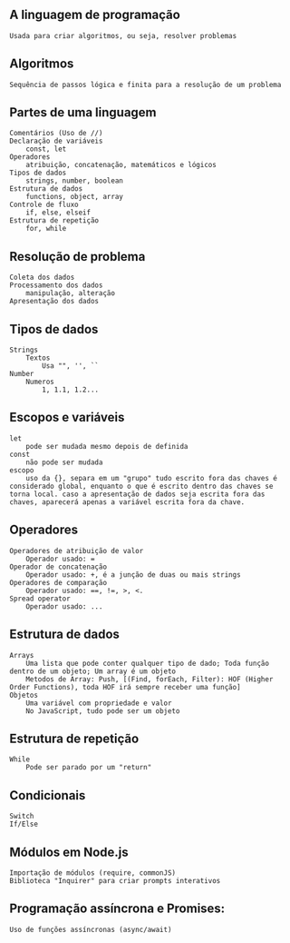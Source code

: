 ## A linguagem de programação
    Usada para criar algoritmos, ou seja, resolver problemas

## Algoritmos
    Sequência de passos lógica e finita para a resolução de um problema

## Partes de uma linguagem
    Comentários (Uso de //)
    Declaração de variáveis
        const, let
    Operadores
        atribuição, concatenação, matemáticos e lógicos
    Tipos de dados
        strings, number, boolean
    Estrutura de dados
        functions, object, array
    Controle de fluxo
        if, else, elseif
    Estrutura de repetição
        for, while

## Resolução de problema
    Coleta dos dados
    Processamento dos dados
        manipulação, alteração
    Apresentação dos dados

## Tipos de dados
    Strings
        Textos
            Usa "", '', ``
    Number
        Numeros
            1, 1.1, 1.2...

## Escopos e variáveis
    let
        pode ser mudada mesmo depois de definida
    const
        não pode ser mudada
    escopo
        uso da {}, separa em um "grupo" tudo escrito fora das chaves é considerado global, enquanto o que é escrito dentro das chaves se torna local. caso a apresentação de dados seja escrita fora das chaves, aparecerá apenas a variável escrita fora da chave.

## Operadores
    Operadores de atribuição de valor
        Operador usado: =
    Operador de concatenação
        Operador usado: +, é a junção de duas ou mais strings
    Operadores de comparação
        Operador usado: ==, !=, >, <. 
    Spread operator
        Operador usado: ...

## Estrutura de dados
    Arrays
        Uma lista que pode conter qualquer tipo de dado; Toda função dentro de um objeto; Um array é um objeto
        Metodos de Array: Push, [(Find, forEach, Filter): HOF (Higher Order Functions), toda HOF irá sempre receber uma função]
    Objetos
        Uma variável com propriedade e valor
        No JavaScript, tudo pode ser um objeto

## Estrutura de repetição
    While
        Pode ser parado por um "return"

## Condicionais
    Switch
    If/Else

## Módulos em Node.js
    Importação de módulos (require, commonJS)
    Biblioteca "Inquirer" para criar prompts interativos

## Programação assíncrona e Promises:
    Uso de funções assíncronas (async/await)
